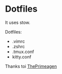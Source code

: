 # Dotfiles

It uses stow.

Dotfiles: 
- .vimrc
- .zshrc
- .tmux.conf
- kitty.conf

Thanks toi [ThePrimeagen](https://github.com/ThePrimeagen)
